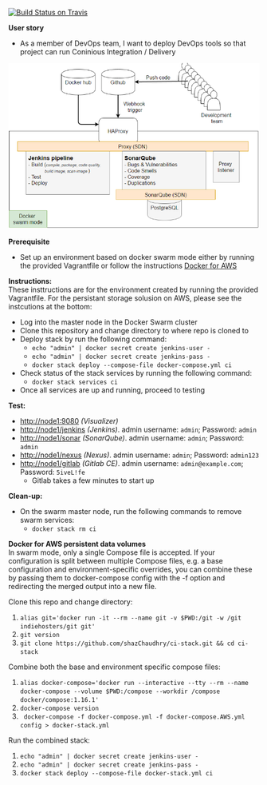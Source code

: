 [![Build Status on Travis](https://travis-ci.org/shazChaudhry/ci-stack.svg?branch=master "CI status on Travis")](https://travis-ci.org/shazChaudhry/ci-stack)

**User story**
* As a member of DevOps team, I want to deploy DevOps tools so that project can run Coninious Integration / Delivery


![alt text](pics/logical.PNG "Swam cluster")

**Prerequisite**
* Set up an environment based on docker swarm mode either by running the provided Vagrantfile or follow the instructions [Docker for AWS](https://docs.docker.com/docker-for-aws/)

**Instructions:**<br/>
These insttructions are for the environment created by running the provided Vagrantfile. For the persistant storage solusion on AWS, please see the instcutions at the bottom:
* Log into the master node in the Docker Swarm cluster
* Clone this repository and change directory to where repo is cloned to
* Deploy stack by run the following command:
  * `echo "admin" | docker secret create jenkins-user -`
  * `echo "admin" | docker secret create jenkins-pass -`
  * `docker stack deploy --compose-file docker-compose.yml ci`
* Check status of the stack services by running the following command:
  *   `docker stack services ci`
* Once all services are up and running, proceed to testing

**Test:**
* <a href="http://node1:9080"/>http://node1:9080</a> _(Visualizer)_
* <a href="http://node1/jenkins"/>http://node1/jenkins</a> _(Jenkins)_. admin username: `admin`; Password: `admin`
* <a href="http://node1/sonar"/>http://node1/sonar</a> _(SonarQube)_. admin username: `admin`; Password: `admin`
* <a href="http://node1/nexus"/>http://node1/nexus</a> _(Nexus)_. admin username: `admin`; Password: `admin123`
* <a href="http://node1/gitlab"/>http://node1/gitlab</a> _(Gitlab CE)_. admin username: `admin@example.com`; Password: `5iveL!fe`
  * Gitlab takes a few minutes to start up

**Clean-up:**
* On the swarm master node, run the following commands to remove swarm services:
  * `docker stack rm ci`

**Docker for AWS persistent data volumes** <br/>
In swarm mode, only a single Compose file is accepted. If your configuration is split between multiple Compose files, e.g. a base configuration and environment-specific overrides, you can combine these by passing them to docker-compose config with the -f option and redirecting the merged output into a new file.

Clone this repo and change directory: <br/>
1. `alias git='docker run -it --rm --name git -v $PWD:/git -w /git indiehosters/git git'`
2. `git version`
3. `git clone https://github.com/shazChaudhry/ci-stack.git && cd ci-stack`

Combine both the base and environment specific compose files:<br/> 
1. `alias docker-compose='docker run --interactive --tty --rm --name docker-compose --volume $PWD:/compose --workdir /compose docker/compose:1.16.1'`
2. `docker-compose version`
3. ` docker-compose -f docker-compose.yml -f docker-compose.AWS.yml config > docker-stack.yml`

Run the combined stack:<br/>
1. `echo "admin" | docker secret create jenkins-user -`
2. `echo "admin" | docker secret create jenkins-pass -`
3. `docker stack deploy --compose-file docker-stack.yml ci`
